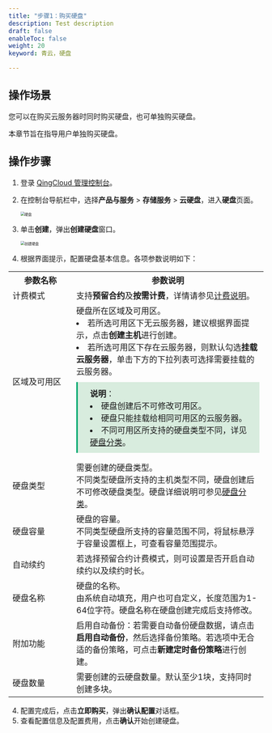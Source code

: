 ```yaml
---
title: "步骤1：购买硬盘"
description: Test description
draft: false
enableToc: false
weight: 20
keyword: 青云，硬盘

---
```


##  操作场景

您可以在购买云服务器时同时购买硬盘，也可单独购买硬盘。

本章节旨在指导用户单独购买硬盘。

## 操作步骤

1. 登录 [QingCloud 管理控制台](https://console.qingcloud.com/login)。

2. 在控制台导航栏中，选择**产品与服务** > **存储服务** > **云硬盘**，进入**硬盘**页面。

   <img src="../_images/disk_page.png" alt="硬盘" style="zoom:50%;" />

3. 单击**创建**，弹出**创建硬盘**窗口。

   <img src="../_images/create_disk0.png" alt="创建硬盘" style="zoom:50%;" />

4. 根据界面提示，配置硬盘基本信息。各项参数说明如下：

<table>
  <tr>
    <th style="width: 110px">参数名称</th>
    <th>参数说明</th>
  </tr>
   <tr>
    <td>计费模式</td>
    <td>支持<b>预留合约</b>及<b>按需计费</b>，详情请参见<a href="/storage/disk/billing/price/">计费说明</a>。</td>
  </tr>
   <tr>
    <td>区域及可用区</td>
    <td>硬盘所在区域及可用区。<br>
      <li>若所选可用区下无云服务器，建议根据界面提示，点击<b>创建主机</b>进行创建。</li>
      <li>若所选可用区下存在云服务器，则默认勾选<b>挂载云服务器</b>，单击下方的下拉列表可选择需要挂载的云服务器。</li><div style="background-color: #D8ECDE; padding: 10px 24px; margin: 10px 0; border-left: 3px solid #00a971;">
  <b>说明</b>：<br>
  <li>硬盘创建后不可修改可用区。</li>
  <li>硬盘只能挂载给相同可用区的云服务器。</li> 
  <li>不同可用区所支持的硬盘类型不同，详见<a href="/storage/disk/intro/introduction/#产品类型">硬盘分类</a>。</li>
  </div></td>
  </tr>
   <tr>
    <td>硬盘类型</td>
    <td>需要创建的硬盘类型。<br>不同类型硬盘所支持的主机类型不同，硬盘创建后不可修改硬盘类型。硬盘详细说明可参见<a href="/storage/disk/intro/introduction/#产品类型">硬盘分类</a>。
     </td>
  </tr>
   <tr>
    <td>硬盘容量</td>
    <td>硬盘的容量。<br>
      不同类型硬盘所支持的容量范围不同，将鼠标悬浮于容量设置框上，可查看容量范围提示。</td>
  </tr>
  <tr>
    <td>自动续约</td>
    <td>若选择预留合约计费模式，则可设置是否开启自动续约以及续约时长。</td>
  </tr>
	<tr>
    <td>硬盘名称</td>
    <td>硬盘的名称。<br>
      由系统自动填充，用户也可自定义，长度范围为1-64位字符。硬盘名称在硬盘创建完成后支持修改。
    </td>
 	 </tr>
	 <tr>
    <td>附加功能</td>
    <td>
      启用自动备份：若需要自动备份硬盘数据，请点击<b>启用自动备份</b>，然后选择备份策略。若选项中无合适的备份策略，可点击<b>新建定时备份策略</b>进行创建。</td>
  </tr>
    <tr>
    <td>硬盘数量</td>
 		<td>需要创建的云硬盘数量。默认至少1块，支持同时创建多块。</td>
  </tr>
</table>

4. 配置完成后，点击**立即购买**，弹出**确认配置**对话框。
5. 查看配置信息及配置费用，点击**确认**开始创建硬盘。



